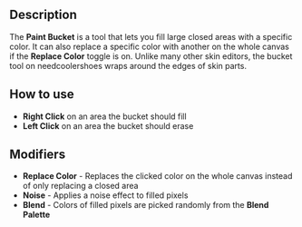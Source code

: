 ## Description
The **Paint Bucket** is a tool that lets you fill large closed areas with a specific color. It can also replace a specific color with another on the whole canvas if the **Replace Color** toggle is on. Unlike many other skin editors, the bucket tool on needcoolershoes wraps around the edges of skin parts.

## How to use
- **Right Click** on an area the bucket should fill
- **Left Click** on an area the bucket should erase

## Modifiers
- **Replace Color** - Replaces the clicked color on the whole canvas instead of only replacing a closed area
- **Noise** - Applies a noise effect to filled pixels
- **Blend** - Colors of filled pixels are picked randomly from the **Blend Palette**
